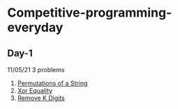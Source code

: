 # Competitive-programming-everyday

## Day-1
11/05/21
3 problems

1. [Permutations of a String](https://practice.geeksforgeeks.org/problems/permutations-of-a-string/1/?track=md-backtracking&batchId=144)
2. [Xor Equality](https://www.codechef.com/MAY21C/problems/XOREQUAL)
3. [Remove K Digits](https://practice.geeksforgeeks.org/problems/remove-k-digits/1#)